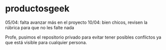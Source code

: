 # productosgeek

05/04: falta avanzar más en el proyecto
10/04: bien chicos, revisen la rúbrica para que no les falte nada

Profe, pusimos el repositorio privado para evitar tener posibles conflictos ya que está visible para cualquier persona.
